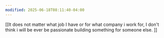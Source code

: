 ```yaml
---
modified: 2025-06-18T08:11:40-04:00
---
```



[[It does not matter what job I have or for what company i work for, I don't think i will be ever be passionate building something for someone else. ]]

